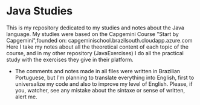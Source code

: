 # Java Studies
This is my repository dedicated to my studies and notes about the Java language. My studies were based on the Capgemini Course "Start by Capgemini",founded on: capgeminischool.brazilsouth.cloudapp.azure.com
Here I take my notes about all the theoretical content of each topic of the course, and in my other repository (JavaExercises) I do all the practical study with the exercises they give in their platform.

* The comments and notes made in all files were written in Brazilian Portuguese, but I'm planning to translate everything into English, first to universalize my code and also to improve my level of English. Please, if you, watcher, see any mistake about the sintaxe or sense of written, alert me.

